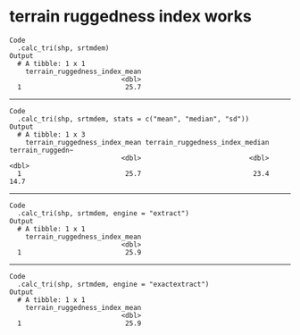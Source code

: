 # terrain ruggedness index works

    Code
      .calc_tri(shp, srtmdem)
    Output
      # A tibble: 1 x 1
        terrain_ruggedness_index_mean
                                <dbl>
      1                          25.7

---

    Code
      .calc_tri(shp, srtmdem, stats = c("mean", "median", "sd"))
    Output
      # A tibble: 1 x 3
        terrain_ruggedness_index_mean terrain_ruggedness_index_median terrain_ruggedn~
                                <dbl>                           <dbl>            <dbl>
      1                          25.7                            23.4             14.7

---

    Code
      .calc_tri(shp, srtmdem, engine = "extract")
    Output
      # A tibble: 1 x 1
        terrain_ruggedness_index_mean
                                <dbl>
      1                          25.9

---

    Code
      .calc_tri(shp, srtmdem, engine = "exactextract")
    Output
      # A tibble: 1 x 1
        terrain_ruggedness_index_mean
                                <dbl>
      1                          25.9

